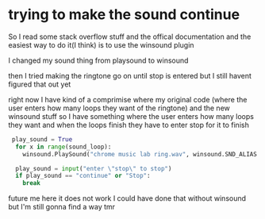 # trying to make the sound continue

So I read some stack overflow stuff and the offical documentation and the easiest way to do it(I think) is to use the winsound plugin

I changed my sound thing from playsound to winsound

then I tried making the ringtone go on until stop is entered but I still havent figured that out yet

right now I have kind of a comprimise where my original code (where the user enters how many loops they want of the ringtone) and the new winsound stuff 
so I have something where the user enters how many loops they want and when the loops finish they have to enter stop for it to finish

```` python
 play_sound = True
  for x in range(sound_loop):
    winsound.PlaySound("chrome music lab ring.wav", winsound.SND_ALIAS|winsound.SND_ASYNC)

  play_sound = input("enter \"stop\" to stop")
  if play_sound == "continue" or "Stop":
    break
````

future me here it does not work I could have done that without winsound but I'm still gonna find a way tmr
